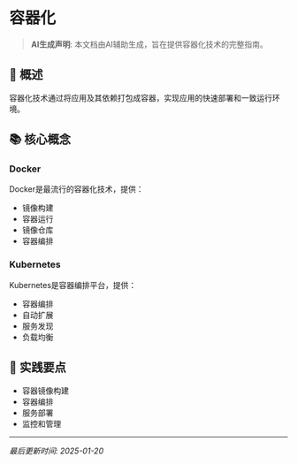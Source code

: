 # 容器化

> **AI生成声明**: 本文档由AI辅助生成，旨在提供容器化技术的完整指南。

## 🎯 概述

容器化技术通过将应用及其依赖打包成容器，实现应用的快速部署和一致运行环境。

## 📚 核心概念

### Docker

Docker是最流行的容器化技术，提供：
- 镜像构建
- 容器运行
- 镜像仓库
- 容器编排

### Kubernetes

Kubernetes是容器编排平台，提供：
- 容器编排
- 自动扩展
- 服务发现
- 负载均衡

## 🔧 实践要点

- 容器镜像构建
- 容器编排
- 服务部署
- 监控和管理

---

*最后更新时间: 2025-01-20*
